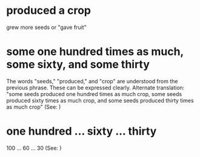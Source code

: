 
# produced a crop
grew more seeds or "gave fruit"

# some one hundred times as much, some sixty, and some thirty
The words "seeds," "produced," and "crop" are understood from the previous phrase. These can be expressed clearly. Alternate translation: "some seeds produced one hundred times as much crop, some seeds produced sixty times as much crop, and some seeds produced thirty times as much crop" (See: )

# one hundred ... sixty ... thirty
100 ... 60 ... 30 (See: )